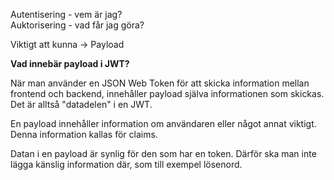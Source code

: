 Autentisering \- vem är jag?   
Auktorisering \- vad får jag göra?

Viktigt att kunna →  Payload

**Vad innebär payload i JWT?**

När man använder en JSON Web Token för att skicka information mellan frontend och backend, innehåller payload själva informationen som skickas. Det är alltså "datadelen" i en JWT.

En payload innehåller information om användaren eller något annat viktigt. Denna information kallas för claims.

Datan i en payload är synlig för den som har en token. Därför ska man inte lägga känslig information där, som till exempel lösenord. 

